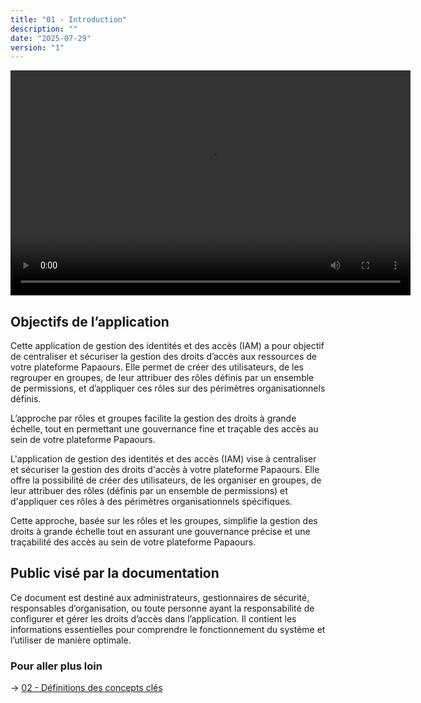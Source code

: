 ```yaml
---
title: "01 - Introduction"
description: ""
date: "2025-07-29"
version: "1"
---
```


<video width="640" height="360" controls>
  <source src="https://papaours.s3.fr-par.scw.cloud/documentations/tutoriel/gestion-des-droits/gestion-droits.mov" type="video/mov">
  Votre navigateur ne supporte pas la lecture vidéo.
</video>

## Objectifs de l’application

Cette application de gestion des identités et des accès (IAM) a pour objectif de centraliser et sécuriser la gestion des droits d’accès aux ressources de votre plateforme Papaours. Elle permet de créer des utilisateurs, de les regrouper en groupes, de leur attribuer des rôles définis par un ensemble de permissions, et d’appliquer ces rôles sur des périmètres organisationnels définis.

L’approche par rôles et groupes facilite la gestion des droits à grande échelle, tout en permettant une gouvernance fine et traçable des accès au sein de votre plateforme Papaours.

L'application de gestion des identités et des accès (IAM) vise à centraliser et sécuriser la gestion des droits d'accès à votre plateforme Papaours. Elle offre la possibilité de créer des utilisateurs, de les organiser en groupes, de leur attribuer des rôles (définis par un ensemble de permissions) et d'appliquer ces rôles à des périmètres organisationnels spécifiques. 

Cette approche, basée sur les rôles et les groupes, simplifie la gestion des droits à grande échelle tout en assurant une gouvernance précise et une traçabilité des accès au sein de votre plateforme Papaours.

## Public visé par la documentation

Ce document est destiné aux administrateurs, gestionnaires de sécurité, responsables d’organisation, ou toute personne ayant la responsabilité de configurer et gérer les droits d’accès dans l’application. Il contient les informations essentielles pour comprendre le fonctionnement du système et l’utiliser de manière optimale.

### Pour aller plus loin
-> [02 - Définitions des concepts clés](02-definition-concepts-cles)
